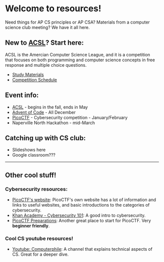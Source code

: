 # Welcome to resources!
Need things for AP CS principles or AP CSA? Materials from a computer science club meeting? We have it all here.

## New to [ACSL](https://www.acsl.org/)? Start here:
ACSL is the Amercian Computer Science League, and it is a competition that focuses on both programming and computer science concepts in free response and multiple choice questions.

- [Study Materials](https://www.acsl.org/get-started/study-materials)
- [Competition Schedule](https://www.acsl.org/get-started/schedule)

## Event info:
- [ACSL](https://www.acsl.org/) - begins in the fall, ends in May
- [Advent of Code](https://adventofcode.com/) - All December
- [PicoCTF](https://picoctf.org/) - Cybersecurity competition - January/February
- Naperville North Hackathon - mid-March

## Catching up with CS club:
- Slideshows here
- Google classroom???   

---

## Other cool stuff!

### Cybersecurity resources:
- [PicoCTF's website](https://picoctf.org/resources): PicoCTF's own website has a lot of information and links to useful websites, and basic introductions to the categories of cybersecurity.
- [Khan Academy - Cybersecurity 101](https://www.khanacademy.org/partner-content/nova/nova-labs-topic/cyber/v/cybersecurity-101): A good intro to cybersecurity.
- [PicoCTF Preparations](https://adamdoupe.com/blog/2013/04/10/picoctf-preparations/): Another great place to start for PicoCTF. Very **beginner friendly**.


### Cool CS youtube resources!
- [Youtube: Computerphile](https://www.youtube.com/user/computerphile): A channel that explains technical aspects of CS. Great for a deeper dive.
